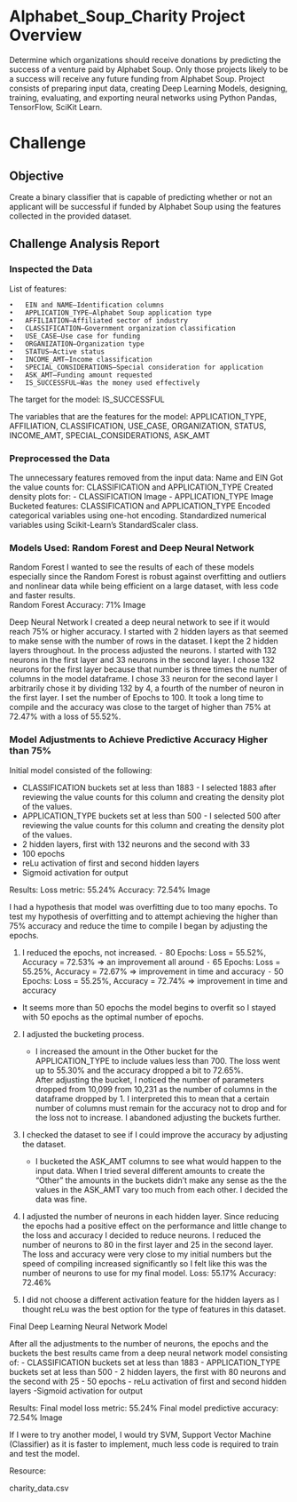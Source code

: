 # Alphabet_Soup_Charity Project Overview

Determine which organizations should receive donations by predicting the success of a venture paid by Alphabet Soup. Only those projects likely to be a success will receive any future funding from Alphabet Soup. Project consists of preparing input data, creating Deep Learning Models, designing, training, evaluating, and exporting neural networks using Python Pandas, TensorFlow, SciKit Learn.


# Challenge

## Objective

Create a binary classifier that is capable of predicting whether or not an applicant will be successful if funded by Alphabet Soup using the features collected in the provided dataset.

## Challenge Analysis Report

### Inspected the Data
List of features:

	•	EIN and NAME—Identification columns
	•	APPLICATION_TYPE—Alphabet Soup application type
	•	AFFILIATION—Affiliated sector of industry
	•	CLASSIFICATION—Government organization classification
	•	USE_CASE—Use case for funding
	•	ORGANIZATION—Organization type
	•	STATUS—Active status
	•	INCOME_AMT—Income classification
	•	SPECIAL_CONSIDERATIONS—Special consideration for application
	•	ASK_AMT—Funding amount requested
	•	IS_SUCCESSFUL—Was the money used effectively

The target for the model: IS_SUCCESSFUL

The variables that are the features for the model:  APPLICATION_TYPE, AFFILIATION, CLASSIFICATION, USE_CASE, ORGANIZATION, STATUS, INCOME_AMT, SPECIAL_CONSIDERATIONS, ASK_AMT

### Preprocessed the Data

The unnecessary features removed from the input data: Name and EIN
Got the value counts for:  CLASSIFICATION and APPLICATION_TYPE 
Created density plots for:
	- CLASSIFICATION Image
	- APPLICATION_TYPE Image
Bucketed features: CLASSIFICATION and APPLICATION_TYPE
Encoded categorical variables using one-hot encoding. 
Standardized numerical variables using Scikit-Learn’s StandardScaler class.

### Models Used: Random Forest and Deep Neural Network

Random Forest
I wanted to see the results of each of these models especially since the Random Forest is robust against overfitting and outliers and nonlinear data while being efficient on a large dataset, with less code and faster results.	
Random Forest Accuracy: 71% Image

Deep Neural Network
I created a deep neural network to see if it would reach 75% or higher accuracy.
I started with 2 hidden layers as that seemed to make sense with the number of rows in the dataset.  I kept the 2 hidden layers throughout.  In the process adjusted the neurons.
I started with 132 neurons in the first layer and 33 neurons in the second layer.  I chose 132 neurons for the first layer because that number is three times the number of columns in the model dataframe.  I chose 33 neuron for the second layer I arbitrarily chose it by dividing 132 by 4, a fourth of the number of neuron in the first layer.  I set the number of Epochs to 100.  It took a long time to compile and the accuracy was close to the target of higher than 75% at 72.47% with a loss of 55.52%.  
	

### Model Adjustments to Achieve Predictive Accuracy Higher than 75%

Initial model consisted of  the following:

- CLASSIFICATION buckets set at less than 1883 - I selected 1883 after reviewing the value counts for this column and creating the density plot of the values.
- APPLICATION_TYPE buckets set at less than 500 - I selected 500 after reviewing the value counts for this column and creating the density plot of the values.
- 2 hidden layers, first with 132 neurons and the second with 33
- 100 epochs
- reLu activation of first and second hidden layers
- Sigmoid activation for output

Results:
Loss metric: 55.24%	Accuracy: 72.54% 
Image


I had a hypothesis that model was overfitting due to too many epochs. To test my hypothesis of overfitting and to attempt achieving the higher than 75% accuracy and reduce the time to compile I began by adjusting the epochs.
		
1. I reduced the epochs, not increased.
	⁃	80 Epochs: Loss = 55.52%, Accuracy = 72.53%  => an improvement all around
	⁃	65 Epochs: Loss = 55.25%, Accuracy = 72.67%  => improvement in time and accuracy
	⁃	50 Epochs: Loss = 55.25%, Accuracy = 72.74%  => improvement in time and accuracy
  
* It seems more than 50 epochs the model begins to overfit so I stayed with 50 epochs as the optimal number of epochs.

2. I adjusted the bucketing process.
	- I increased the amount in the Other bucket for the APPLICATION_TYPE to include values less than 700.  The loss went up to 55.30% and the accuracy dropped a bit to 72.65%.  
After adjusting the bucket, I noticed the number of parameters dropped from 10,099 from 10,231 as the number of columns in the dataframe dropped by 1.  I interpreted this to mean that a certain number of columns must remain for the accuracy not to drop and for the loss not to increase.  I abandoned adjusting the buckets further.

3. I checked the dataset to see if I could improve the accuracy by adjusting the dataset.
	- I bucketed the ASK_AMT columns to see what would happen to the input data.  When I tried several different amounts to create the “Other” the amounts in the buckets didn’t make any sense as the the values in the ASK_AMT vary too much from each other.  I decided the data was fine.
  
4. I adjusted the number of neurons in each hidden layer.  Since reducing the epochs had a positive effect on the performance and little change to the loss and accuracy I decided to reduce neurons.
	I reduced the number of neurons to 80 in the first layer and 25 in the second layer.
	The loss and accuracy were very close to my initial numbers but the speed of compiling increased significantly so I felt like this was the number of neurons to use for my final model. Loss: 55.17%  Accuracy: 72.46%
		
5. I did not choose a different activation feature for the hidden layers as I thought reLu was the best option for the type of features in this dataset.


Final Deep Learning Neural Network Model

After all the adjustments to the number of neurons, the epochs and the buckets the best results came from a deep neural network model consisting of:
	- CLASSIFICATION buckets set at less than 1883
	- APPLICATION_TYPE buckets set at less than 500
	- 2 hidden layers, the first with 80 neurons and the second with 25
	- 50 epochs
	- reLu activation of first and second hidden layers
	-Sigmoid activation for output

Results:
Final model loss metric: 55.24%	Final model predictive accuracy: 72.54% Image

If I were to try another model, I would try SVM, Support Vector Machine (Classifier) as it is faster to implement, much less code is required to train and test the model.


Resource:

charity_data.csv
